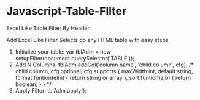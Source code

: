 # Javascript-Table-FIlter
Excel Like Table Filter By Header 

Add Excel Like Filter Selects do any HTML table with easy steps
1. Initialize your table:
var tblAdm = new setupFilter(document.querySelector('TABLE'));
3. Add N Columns:
tblAdm.addCol('column name', 'child column', cfg);
/*
child column, cfg optional;
cfg supports {
  maxWidth:int,
  default:string,
  format:funtion(elm) { return string or array },
  sort:funtion(a,b) { return boolean; } }
*/
5. Apply Filter:
tblAdm.apply();
